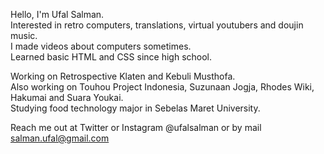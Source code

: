 Hello, I'm Ufal Salman.<br>
Interested in retro computers, translations, virtual youtubers and doujin music.<br>
I made videos about computers sometimes.<br>
Learned basic HTML and CSS since high school.

Working on Retrospective Klaten and Kebuli Musthofa.<br>
Also working on Touhou Project Indonesia, Suzunaan Jogja, Rhodes Wiki, Hakumai and Suara Youkai.<br>
Studying food technology major in Sebelas Maret University.

Reach me out at Twitter or Instagram @ufalsalman or by mail salman.ufal@gmail.com

<!---
ritokatsuga/ritokatsuga is a ✨ special ✨ repository because its `README.md` (this file) appears on your GitHub profile.
You can click the Preview link to take a look at your changes.
--->
